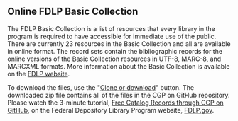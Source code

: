 ## Online FDLP Basic Collection

The FDLP Basic Collection is a list of resources that every library in the program is required to have accessible for immediate use of the public.  There are currently 23 resources in the Basic Collection and all are available in online format.  The record sets contain the bibliographic records for the online versions of the Basic Collection resources in UTF-8, MARC-8, and MARCXML formats.  More information about the Basic Collection is available on the [FDLP website](https://www.fdlp.gov/requirements-guidance/collections-and-databases/1442-basic-collection "Federal Depository Library Program website").

To download the files, use the "[Clone or download](https://github.com/usgpo/cataloging-records)" button. The downloaded zip file contains all of the files in the CGP on GitHub repository. Please watch the 3-minute tutorial, [Free Catalog Records through CGP on GitHub](https://www.fdlp.gov/free-catalog-records-through-cgp-on-github), on the Federal Depository Library Program website, [FDLP.gov](https://www.fdlp.gov).
